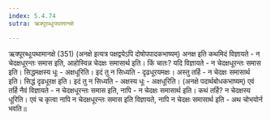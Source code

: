 ```yaml
---
index: 5.4.74
sutra: ऋक्पूरब्धूःपथामानक्षे

---
```

ऋक्पूरब्धूःपथामानक्षे (351) (अनक्षे इत्यत्र पक्षद्वयेऽपि दोषोपपादकभाष्यम्) अनक्ष इति कथमिदं विज्ञायते - न चेदक्षधूरन्तः समास इति, आहोस्विन्न चेदक्षः समासार्थ इति। किं चातः? यदि विज्ञायते - न चेदक्षधूरन्तः समास इति। सिद्धमक्षस्य धूः - अक्षधूरिति। इदं तु न सिध्यति - दृढधूरयमक्षः। अस्तु तर्हि - न चेदक्षः समासार्थ इति। सिद्धं दृढधूरक्ष इति। इदं तु न सिध्यति - अक्षस्य धूः - अक्षधूरिति। (अनक्षे पदार्थबोधकभाष्यम्) एवं तर्हि नैवं विज्ञायते - न चेदक्षधूरन्तः समास इति, नापि - न चेदक्षः समासार्थ इति। कथं तर्हि? न चेदक्षस्य धूरिति। एवं च कृत्वा नापि न चेदक्षधूरन्तः समास इति विज्ञायते, नापि न चेदक्षः समासार्थ इति - अथ चोभयोर्न भवति॥